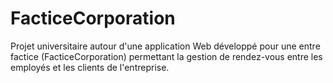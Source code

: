 # FacticeCorporation
Projet universitaire autour d'une application Web développé pour une entre factice (FacticeCorporation) permettant la gestion de rendez-vous entre les employés et les clients de l'entreprise.
